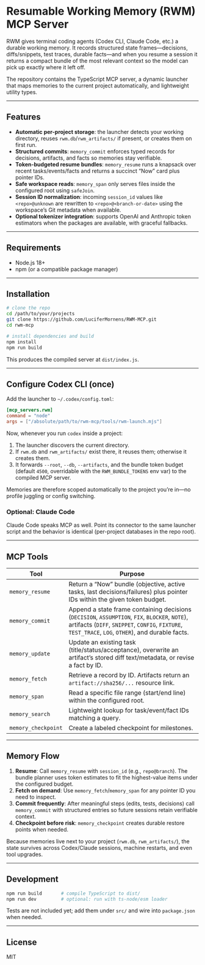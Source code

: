 # Resumable Working Memory (RWM) MCP Server

RWM gives terminal coding agents (Codex CLI, Claude Code, etc.) a durable working memory. It records
structured state frames—decisions, diffs/snippets, test traces, durable facts—and when you resume a
session it returns a compact bundle of the most relevant context so the model can pick up exactly
where it left off.

The repository contains the TypeScript MCP server, a dynamic launcher that maps memories to the
current project automatically, and lightweight utility types.

---

## Features

- **Automatic per-project storage**: the launcher detects your working directory, reuses
  `rwm.db`/`rwm_artifacts/` if present, or creates them on first run.
- **Structured commits**: `memory_commit` enforces typed records for decisions, artifacts, and
  facts so memories stay verifiable.
- **Token-budgeted resume bundles**: `memory_resume` runs a knapsack over recent tasks/events/facts
  and returns a succinct “Now” card plus pointer IDs.
- **Safe workspace reads**: `memory_span` only serves files inside the configured root using
  `safeJoin`.
- **Session ID normalization**: incoming `session_id` values like `<repo>@unknown` are rewritten to
  `<repo>@<branch-or-date>` using the workspace’s Git metadata when available.
- **Optional tokenizer integration**: supports OpenAI and Anthropic token estimators when the
  packages are available, with graceful fallbacks.

---

## Requirements

- Node.js 18+
- npm (or a compatible package manager)

---

## Installation

```bash
# clone the repo
cd /path/to/your/projects
git clone https://github.com/LuciferMornens/RWM-MCP.git
cd rwm-mcp

# install dependencies and build
npm install
npm run build
```

This produces the compiled server at `dist/index.js`.

---

## Configure Codex CLI (once)

Add the launcher to `~/.codex/config.toml`:

```toml
[mcp_servers.rwm]
command = "node"
args = ["/absolute/path/to/rwm-mcp/tools/rwm-launch.mjs"]
```

Now, whenever you run `codex` inside a project:

1. The launcher discovers the current directory.
2. If `rwm.db` and `rwm_artifacts/` exist there, it reuses them; otherwise it creates them.
3. It forwards `--root`, `--db`, `--artifacts`, and the bundle token budget (default `4500`, overridable
   with the `RWM_BUNDLE_TOKENS` env var) to the compiled MCP server.

Memories are therefore scoped automatically to the project you’re in—no profile juggling or config
switching.

### Optional: Claude Code

Claude Code speaks MCP as well. Point its connector to the same launcher script and the behavior is
identical (per-project databases in the repo root).

---

## MCP Tools

| Tool | Purpose |
| --- | --- |
| `memory_resume` | Return a “Now” bundle (objective, active tasks, last decisions/failures) plus pointer IDs within the given token budget. |
| `memory_commit` | Append a state frame containing decisions (`DECISION`, `ASSUMPTION`, `FIX`, `BLOCKER`, `NOTE`), artifacts (`DIFF`, `SNIPPET`, `CONFIG`, `FIXTURE`, `TEST_TRACE`, `LOG`, `OTHER`), and durable facts. |
| `memory_update` | Update an existing task (title/status/acceptance), overwrite an artifact’s stored diff text/metadata, or revise a fact by ID. |
| `memory_fetch` | Retrieve a record by ID. Artifacts return an `artifact://sha256/...` resource link. |
| `memory_span` | Read a specific file range (start/end line) within the configured root. |
| `memory_search` | Lightweight lookup for task/event/fact IDs matching a query. |
| `memory_checkpoint` | Create a labeled checkpoint for milestones. |

---

## Memory Flow

1. **Resume**: Call `memory_resume` with `session_id` (e.g., `repo@branch`). The bundle planner uses
   token estimates to fit the highest-value items under the configured budget.
2. **Fetch on demand**: Use `memory_fetch`/`memory_span` for any pointer ID you need to inspect.
3. **Commit frequently**: After meaningful steps (edits, tests, decisions) call `memory_commit` with
   structured entries so future sessions retain verifiable context.
4. **Checkpoint before risk**: `memory_checkpoint` creates durable restore points when needed.

Because memories live next to your project (`rwm.db`, `rwm_artifacts/`), the state survives across
Codex/Claude sessions, machine restarts, and even tool upgrades.

---

## Development

```bash
npm run build       # compile TypeScript to dist/
npm run dev         # optional: run with ts-node/esm loader
```

Tests are not included yet; add them under `src/` and wire into `package.json` when needed.

---

## License

MIT
